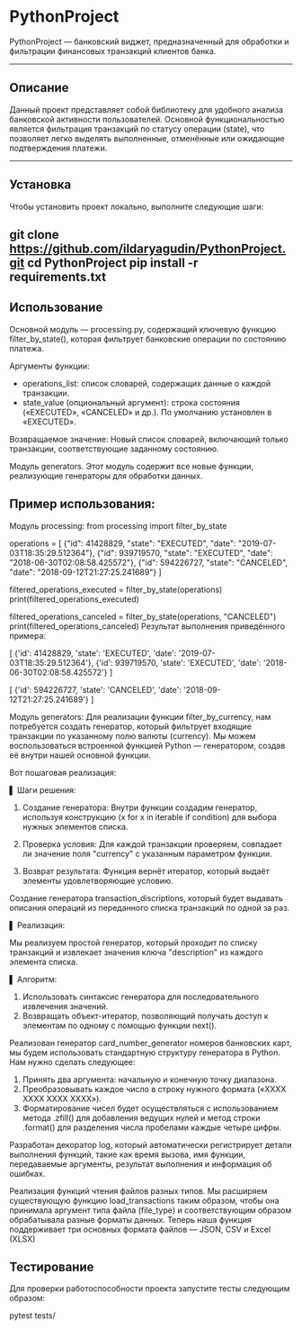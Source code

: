 # PythonProject
PythonProject — банковский виджет, предназначенный для обработки и фильтрации финансовых транзакций клиентов банка.

---

## Описание

Данный проект представляет собой библиотеку для удобного анализа банковской активности пользователей. Основной функциональностью является фильтрация транзакций по статусу операции (state), что позволяет легко выделять выполненные, отменённые или ожидающие подтверждения платежи.

---

## Установка

Чтобы установить проект локально, выполните следующие шаги:

git clone https://github.com/ildaryagudin/PythonProject.git
cd PythonProject
pip install -r requirements.txt
---

## Использование

Основной модуль — processing.py, содержащий ключевую функцию filter_by_state(), которая фильтрует банковские операции по состоянию платежа.

Аргументы функции:
- operations_list: список словарей, содержащих данные о каждой транзакции.
- state_value (опциональный аргумент): строка состояния («EXECUTED», «CANCELED» и др.). По умолчанию установлен в «EXECUTED».

Возвращаемое значение:
Новый список словарей, включающий только транзакции, соответствующие заданному состоянию.

Модуль generators. Этот модуль содержит все новые функции, реализующие генераторы для обработки данных.

## Пример использования:

Модуль processing:
from processing import filter_by_state

operations = [
    {"id": 41428829, "state": "EXECUTED", "date": "2019-07-03T18:35:29.512364"},
    {"id": 939719570, "state": "EXECUTED", "date": "2018-06-30T02:08:58.425572"},
    {"id": 594226727, "state": "CANCELED", "date": "2018-09-12T21:27:25.241689"}
]

filtered_operations_executed = filter_by_state(operations)
print(filtered_operations_executed)

filtered_operations_canceled = filter_by_state(operations, "CANCELED")
print(filtered_operations_canceled)
Результат выполнения приведённого примера:

[
    {'id': 41428829, 'state': 'EXECUTED', 'date': '2019-07-03T18:35:29.512364'},
    {'id': 939719570, 'state': 'EXECUTED', 'date': '2018-06-30T02:08:58.425572'}
]

[
    {'id': 594226727, 'state': 'CANCELED', 'date': '2018-09-12T21:27:25.241689'}
]

Модуль generators: Для реализации функции filter_by_currency, нам потребуется создать генератор, который фильтрует входящие транзакции по указанному полю валюты (currency). Мы можем воспользоваться встроенной функцией Python — генератором, создав её внутри нашей основной функции.

Вот пошаговая реализация:

▌ Шаги решения:

1. Создание генератора: Внутри функции создадим генератор, используя конструкцию (x for x in iterable if condition) для выбора нужных элементов списка.

2. Проверка условия: Для каждой транзакции проверяем, совпадает ли значение поля "currency" с указанным параметром функции.

3. Возврат результата: Функция вернёт итератор, который выдаёт элементы удовлетворяющие условию.


Создание генератора transaction_discriptions, который будет выдавать описания операций из переданного списка транзакций по одной за раз.

▌ Реализация:

Мы реализуем простой генератор, который проходит по списку транзакций и извлекает значения ключа "description" из каждого элемента списка.

▌ Алгоритм:

1. Использовать синтаксис генератора для последовательного извлечения значений.
2. Возвращать объект-итератор, позволяющий получать доступ к элементам по одному с помощью функции next().

Реализован генератор card_number_generator номеров банковских карт, мы будем использовать стандартную структуру генератора в Python. Нам нужно сделать следующее:

1. Принять два аргумента: начальную и конечную точку диапазона.
2. Преобразовывать каждое число в строку нужного формата («XXXX XXXX XXXX XXXX»).
3. Форматирование чисел будет осуществляться с использованием метода .zfill() для добавления ведущих нулей и метод строки .format() для разделения числа пробелами каждые четыре цифры.

Разработан декоратор log, который автоматически регистрирует детали выполнения функций, такие как время вызова, имя функции, передаваемые аргументы, результат выполнения и информация об ошибках.

Реализация функций чтения файлов разных типов. Мы расширяем существующую функцию load_transactions таким образом, чтобы она принимала аргумент типа файла (file_type) и соответствующим образом обрабатывала разные форматы данных.
Теперь наша функция поддерживает три основных формата файлов — JSON, CSV и Excel (XLSX)

## Тестирование

Для проверки работоспособности проекта запустите тесты следующим образом:

pytest tests/